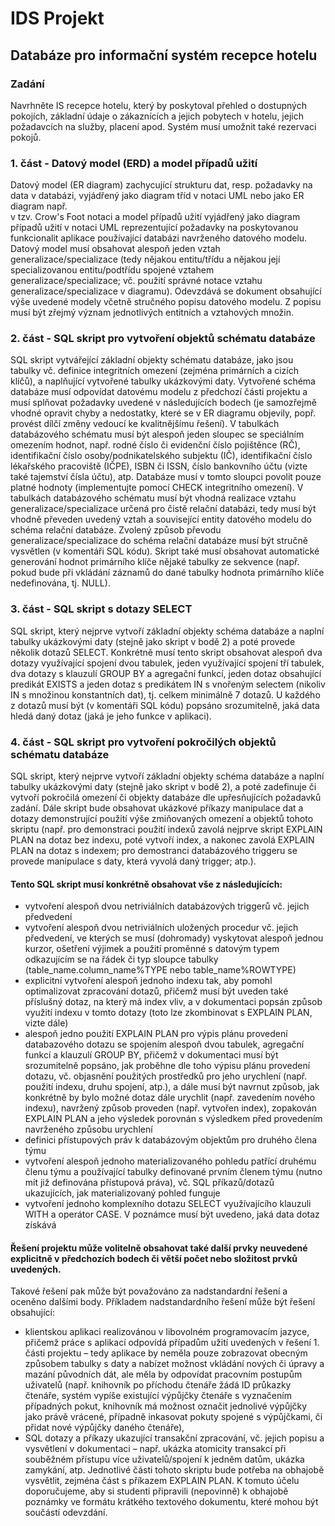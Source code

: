 # IDS Projekt
## Databáze pro informační systém recepce hotelu
### Zadání
Navrhněte IS recepce hotelu, který by poskytoval přehled o dostupných pokojích, základní údaje o zákaznících a jejich pobytech v hotelu, jejich požadavcích na služby, placení apod. Systém musí umožnit také rezervaci pokojů.

### 1. část - Datový model (ERD) a model případů užití
Datový model (ER diagram) zachycující strukturu dat, resp. požadavky na data v databázi, vyjádřený jako diagram tříd v notaci UML nebo jako ER diagram např.   
v tzv. Crow's Foot notaci a model případů užití vyjádřený jako diagram případů užití v notaci UML reprezentující požadavky na poskytovanou funkcionalit 
aplikace používající databázi navrženého datového modelu. Datový model musí obsahovat alespoň jeden vztah generalizace/specializace (tedy nějakou 
entitu/třídu a nějakou její specializovanou entitu/podtřídu spojené vztahem generalizace/specializace; vč. použití správné notace vztahu
generalizace/specializace v diagramu).
Odevzdává se dokument obsahující výše uvedené modely včetně stručného popisu datového modelu. Z popisu musí být zřejmý význam jednotlivých entitních a
vztahových množin.

### 2. část - SQL skript pro vytvoření objektů schématu databáze
SQL skript vytvářející základní objekty schématu databáze, jako jsou tabulky vč. definice integritních omezení (zejména primárních a cizích klíčů), a naplňující
vytvořené tabulky ukázkovými daty. Vytvořené schéma databáze musí odpovídat datovému modelu z předchozí části projektu a musí splňovat požadavky uvedené v
následujících bodech (je samozřejmě vhodné opravit chyby a nedostatky, které se v ER diagramu objevily, popř. provést dílčí změny vedoucí ke kvalitnějšímu
řešení).
V tabulkách databázového schématu musí být alespoň jeden sloupec se speciálním omezením hodnot, např. rodné číslo či evidenční číslo pojištěnce (RČ), 
identifikační číslo osoby/podnikatelského subjektu (IČ), identifikační číslo lékařského pracoviště (IČPE), ISBN či ISSN, číslo bankovního účtu (vizte také 
tajemství čísla účtu), atp. Databáze musí v tomto sloupci povolit pouze platné hodnoty (implementujte pomocí CHECK integritního omezení).
V tabulkách databázového schématu musí být vhodná realizace vztahu generalizace/specializace určená pro čistě relační databázi, tedy musí být vhodně převeden 
uvedený vztah a související entity datového modelu do schéma relační databáze. Zvolený způsob převodu generalizace/specializace do schéma relační databáze musí 
být stručně vysvětlen (v komentáři SQL kódu).
Skript také musí obsahovat automatické generování hodnot primárního klíče nějaké tabulky ze sekvence (např. pokud bude při vkládání záznamů do dané tabulky 
hodnota primárního klíče nedefinována, tj. NULL).

### 3. část - SQL skript s dotazy SELECT
SQL skript, který nejprve vytvoří základní objekty schéma databáze a naplní tabulky ukázkovými daty (stejně jako skript v bodě 2) a poté provede několik 
dotazů SELECT.
Konkrétně musí tento skript obsahovat alespoň dva dotazy využívající spojení dvou tabulek, jeden využívající spojení tří tabulek, dva dotazy s klauzulí GROUP 
BY a agregační funkcí, jeden dotaz obsahující predikát EXISTS a jeden dotaz s predikátem IN s vnořeným selectem (nikoliv IN s množinou konstantních dat), tj. 
celkem minimálně 7 dotazů. U každého z dotazů musí být (v komentáři SQL kódu) popsáno srozumitelně, jaká data hledá daný dotaz (jaká je jeho funkce v 
aplikaci).

### 4. část - SQL skript pro vytvoření pokročilých objektů schématu databáze
SQL skript, který nejprve vytvoří základní objekty schéma databáze a naplní tabulky ukázkovými daty (stejně jako skript v bodě 2), a poté zadefinuje či 
vytvoří pokročilá omezení či objekty databáze dle upřesňujících požadavků zadání. Dále skript bude obsahovat ukázkové příkazy manipulace dat a dotazy 
demonstrující použití výše zmiňovaných omezení a objektů tohoto skriptu (např. pro demonstraci použití indexů zavolá nejprve skript EXPLAIN PLAN na dotaz bez 
indexu, poté vytvoří index, a nakonec zavolá EXPLAIN PLAN na dotaz s indexem; pro demostranci databázového triggeru se provede manipulace s daty, která 
vyvolá daný trigger; atp.).
#### Tento SQL skript musí konkrétně obsahovat vše z následujících:
  * vytvoření alespoň dvou netriviálních databázových triggerů vč. jejich předvedení
  * vytvoření alespoň dvou netriviálních uložených procedur vč. jejich předvedení, ve kterých se musí (dohromady) vyskytovat alespoň jednou kurzor, ošetření     výjimek a použití proměnné s datovým typem odkazujícím se na řádek či typ sloupce tabulky (table_name.column_name%TYPE nebo table_name%ROWTYPE)
  * explicitní vytvoření alespoň jednoho indexu tak, aby pomohl optimalizovat zpracování dotazů, přičemž musí být uveden také příslušný dotaz, na který má       index vliv, a v dokumentaci popsán způsob využití indexu v tomto dotazy (toto lze zkombinovat s EXPLAIN PLAN, vizte dále)
  * alespoň jedno použití EXPLAIN PLAN pro výpis plánu provedení databazového dotazu se spojením alespoň dvou tabulek, agregační funkcí a klauzulí GROUP BY,     přičemž v dokumentaci musí být srozumitelně popsáno, jak proběhne dle toho výpisu plánu provedení dotazu, vč. objasnění použitých prostředků pro jeho         urychlení (např. použití indexu, druhu spojení, atp.), a dále musí být navrnut způsob, jak konkrétně by bylo možné dotaz dále urychlit (např. zavedením       nového indexu), navržený způsob proveden (např. vytvořen index), zopakován EXPLAIN PLAN a jeho výsledek porovnán s výsledkem před provedením navrženého       způsobu urychlení
  * definici přístupových práv k databázovým objektům pro druhého člena týmu
  * vytvoření alespoň jednoho materializovaného pohledu patřící druhému členu týmu a používající tabulky definované prvním členem týmu (nutno mít již             definována přístupová práva), vč. SQL příkazů/dotazů ukazujících, jak materializovaný pohled funguje
  * vytvoření jednoho komplexního dotazu SELECT využívajícího klauzuli WITH a operátor CASE. V poznámce musí být uvedeno, jaká data dotaz získává
  #### Řešení projektu může volitelně obsahovat také další prvky neuvedené explicitně v předchozích bodech či větší počet nebo složitost prvků uvedených.
  Takové řešení pak může být považováno za nadstandardní řešení a oceněno dalšími body. Příkladem nadstandardního řešení může být řešení obsahující:
  * klientskou aplikaci realizovánou v libovolném programovacím jazyce, přičemž práce s aplikací odpovídá případům užití uvedených v řešení 1. části projektu     – tedy aplikace by neměla pouze zobrazovat obecným způsobem tabulky s daty a nabízet možnost vkládání nových či úpravy a mazání původních dát, ale měla       by odpovídat pracovním postupům uživatelů (např. knihovník po příchodu čtenáře žádá ID průkazky čtenáře, systém vypíše existující výpůjčky čtenáře s         vyznačením případných pokut, knihovník má možnost označit jednolivé výpůjčky jako právě vrácené, případně inkasovat pokuty spojené s výpůjčkami, či           přidat nové výpůjčky daného čtenáře),
  * SQL dotazy a příkazy ukazující transakční zpracování, vč. jejich popisu a vysvětlení v dokumentaci – např. ukázka atomicity transakcí při souběžném           přístupu více uživatelů/spojení k jedněm datům, ukázka zamykání, atp.
Jednotlivé části tohoto skriptu bude potřeba na obhajobě vysvětlit, zejména část s příkazem EXPLAIN PLAN. K tomuto účelu doporučujeme, aby si studenti 
připravili (nepovinně) k obhajobě poznámky ve formátu krátkého textového dokumentu, které mohou být součástí odevzdání. 
